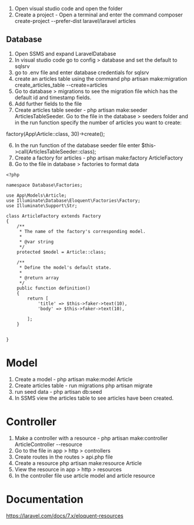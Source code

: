 
1. Open visual studio code and open the folder
2. Create a project - Open a terminal and enter the command composer create-project --prefer-dist laravel/laravel articles

Database
----------

1. Open SSMS and expand LaravelDatabase
2. In visual studio code go to config > database and set the default to sqlsrv
3. go to .env file and enter database credentials for sqlsrv
4. create an articles table using the command php artisan make:migration create_articles_table --create=articles
5. Go to database > migrations to see the migration file which has the default id and timestamp fields.
6. Add further fields to the file
7. Create articles table seeder - php artisan make:seeder ArticlesTableSeeder.  Go to the file in the database > seeders folder and in the run function 
specify the number of articles you want to create:

factory(App\Article::class, 30)->create();

6. In the run function of the database seeder file enter  $this->call(ArticlesTableSeeder::class);
7. Create a factory for articles - php artisan make:factory ArticleFactory
8. Go to the file in database > factories to format data

```
<?php

namespace Database\Factories;

use App\Models\Article;
use Illuminate\Database\Eloquent\Factories\Factory;
use Illuminate\Support\Str;

class ArticleFactory extends Factory
{
    /**
     * The name of the factory's corresponding model.
     *
     * @var string
     */
    protected $model = Article::class;

    /**
     * Define the model's default state.
     *
     * @return array
     */
    public function definition()
    {
        return [
            'title' => $this->faker->text(10),
            'body' => $this->faker->text(10),
         
        ];
    }

   
}

```

Model
======
1. Create a model - php artisan make:model Article
2. Create articles table - run migrations php artisan migrate
3. run seed data - php artisan db:seed
4. In SSMS view the articles table to see articles have been created.

Controller
===========
1. Make a controller with a resource - php artisan make:controller ArticleController --resource
2. Go to the file in app > http > controllers
3. Create routes in the routes > api.php file
4. Create a resource php artisan make:resource Article
5. View the resource in app > http > resources
6. In the controller file use article model and article resource

Documentation
=============


https://laravel.com/docs/7.x/eloquent-resources
